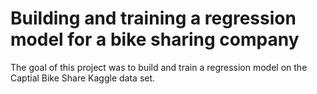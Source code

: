 # Building and training a regression model for a bike sharing company

The goal of this project was to build and train a regression model on the Captial Bike Share Kaggle data set.
